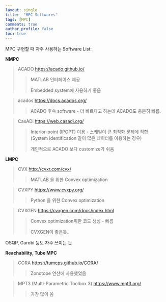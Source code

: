 ```yaml
---
layout: single
title:  "MPC Softwares"
tags: [MPC]
comments: true
author_profile: false
toc: true
---
```



MPC 구현할 때 자주 사용하는 Software List:

**NMPC**

> ACADO https://acado.github.io/
>> MATLAB 인터페이스 제공
>> 
>> Embedded system에 사용하기 좋음 

> acados https://docs.acados.org/
>> ACADO 후속 software - 더 빠르다고 하는데 ACADO도 충분히 빠름.

> CasADi https://web.casadi.org/
>> Interior-point (IPOPT) 이용 - 스케일이 큰 최적화 문제에 적합
>> (System identification 같이 많은 데이터를 이용하는 경우)
>>
>> 개인적으로 ACADO 보다 customize가 쉬움

**LMPC**

> CVX http://cvxr.com/cvx/
>> MATLAB 을 위한 Convex optimization

> CVXPY https://www.cvxpy.org/
>> Python 을 위한 Convex optimization

> CVXGEN https://cvxgen.com/docs/index.html
>> Convex optimization위한 코드 생성 - 빠름
>>
>> CVXGEN이 좋은듯..


OSQP, Gurobi 등도 자주 쓰이는 듯


**Reachability, Tube MPC**


> CORA https://tumcps.github.io/CORA/
>> Zonotope 연산에 사용했었음

> MPT3 (Multi-Parametric Toolbox 3) https://www.mpt3.org/
>> 가장 많이 씀

